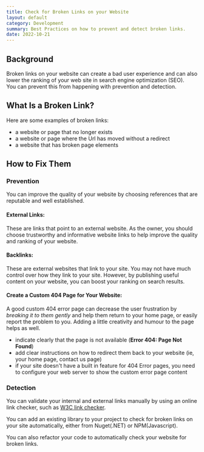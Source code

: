 ```yaml
---
title: Check for Broken Links on your Website
layout: default
category: Development
summary: Best Practices on how to prevent and detect broken links.
date: 2022-10-21
---
```


## Background

Broken links on your website can create a bad user experience and can also lower the ranking of your web site in search engine optimization (SEO).  
You can prevent this from happening with prevention and detection.

## What Is a Broken Link?

Here are some examples of broken links:

* a website or page that no longer exists
* a website or page where the Url has moved without a redirect
* a website that has broken page elements

## How to Fix Them

### Prevention

You can improve the quality of your website by choosing references that are reputable and well established.

#### External Links:

These are links that point to an external website. As the owner, you should choose trustworthy and informative website links to help improve the quality and ranking of your website.

#### Backlinks:

These are external websites that link to your site. You may not have much control over how they link to your site. However, by publishing useful content on your website, you can boost your ranking on search results.

#### Create a Custom 404 Page for Your Website:

A good custom 404 error page can decrease the user frustration by *breaking it to them gently* and help them return to your home page, or easily report the problem to you. Adding a little creativity and humour to the page helps as well.

* indicate clearly that the page is not available (**Error 404: Page Not Found**)
* add clear instructions on how to redirect them back to your website (ie, your home page, contact us page)
* if your site doesn't have a built in feature for 404 Error pages, you need to configure your web server to show the custom error page content

### Detection

You can validate your internal and external links manually by using an online link checker, such as [W3C link checker](https://dev.w3.org/perl/modules/W3C/LinkChecker/docs/checklink).

You can add an existing library to your project to check for broken links on your site automatically, either from Nuget(.NET) or NPM(Javascript).

You can also refactor your code to automatically check your website for broken links.
